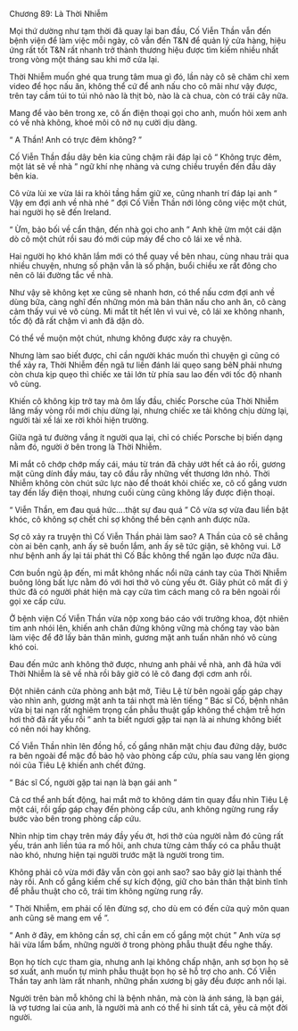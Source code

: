 




Chương 89: Là Thời Nhiễm


Mọi thứ dường như tạm thời đã quay lại ban đầu, Cố Viễn Thần vẫn đến bệnh viện để làm việc mỗi ngày, cô vẫn đến T&N để quản lý cửa hàng, hiệu ứng rất tốt T&N rất nhanh trở thành thương hiệu được tìm kiếm nhiều nhất trong vòng một tháng sau khi mở cửa lại.

Thời Nhiễm muốn ghé qua trung tâm mua gì đó, lần này cô sẽ chăm chỉ xem video để học nấu ăn, không thể cứ để anh nấu cho cô mãi như vậy được, trên tay cầm túi to túi nhỏ nào là thịt bò, nào là cà chua, còn có trái cây nữa.

Mang để vào bên trong xe, cô ấn điện thoại gọi cho anh, muốn hỏi xem anh có về nhà không, khoé môi cô nở nụ cười dịu dàng.

“ A Thần! Anh có trực đêm không? ”

Cố Viễn Thần đầu dây bên kia cũng chậm rãi đáp lại cô “ Không trực đêm, một lát sẽ về nhà ” ngữ khí nhẹ nhàng và cưng chiều truyền đến đầu dây bên kia.

Cô vừa lùi xe vừa lái ra khỏi tầng hầm giữ xe, cũng nhanh trí đáp lại anh “ Vậy em đợi anh về nhà nhé ” đợi Cố Viễn Thần nới lỏng công việc một chút, hai người họ sẽ đến Ireland.



“ Ừm, bảo bối về cẩn thận, đến nhà gọi cho anh ” Anh khẽ ừm một cái dặn dò cô một chút rồi sau đó mới cúp máy để cho cô lái xe về nhà.

Hai người họ khó khăn lắm mới có thể quay về bên nhau, cùng nhau trải qua nhiều chuyện, nhưng số phận vẫn là số phận, buổi chiều xe rất đông cho nên cô lái đường tắc về nhà.

Như vậy sẽ không kẹt xe cũng sẽ nhanh hơn, có thể nấu cơm đợi anh về dùng bữa, càng nghĩ đến những món mà bản thân nấu cho anh ăn, cô càng cảm thấy vui vẻ vô cùng. Mi mắt tít hết lên vì vui vẻ, cô lái xe không nhanh, tốc độ đã rất chậm vì anh đã dặn dò.

Có thể về muộn một chút, nhưng không được xảy ra chuyện.

Nhưng làm sao biết được, chỉ cần người khác muốn thì chuyện gì cũng có thể xảy ra, Thời Nhiễm đến ngã tư liền đánh lái quẹo sang bêN phải nhưng còn chưa kịp quẹo thì chiếc xe tải lớn từ phía sau lao đến với tốc độ nhanh vô cùng.

Khiến cô không kịp trở tay mà ôm lấy đầu, chiếc Porsche của Thời Nhiễm lăng mấy vòng rồi mới chịu dừng lại, nhưng chiếc xe tải không chịu dừng lại, người tài xế lái xe rời khỏi hiện trường.

Giữa ngã tư đường vắng ít người qua lại, chỉ có chiếc Porsche bị biến dạng nằm đó, người ở bên trong là Thời Nhiễm.

Mi mắt cô chớp chớp mấy cái, máu từ trán đã chảy ướt hết cả áo rồi, gương mặt cũng dính đầy máu, tay cô đầu rẫy những vết thương lớn nhỏ. Thời Nhiễm không còn chút sức lực nào để thoát khỏi chiếc xe, cô cố gắng vươn tay đến lấy điện thoại, nhưng cuối cùng cũng không lấy được điện thoại.

“ Viễn Thần, em đau quá hức....thật sự đau quá ” Cô vừa sợ vừa đau liền bật khóc, cô không sợ chết chỉ sợ không thể bên cạnh anh được nữa.



Sợ cô xảy ra truyện thì Cố Viễn Thần phải làm sao? A Thần của cô sẽ chẳng còn ai bên cạnh, anh ấy sẽ buồn lắm, anh ấy sẽ tức giận, sẽ không vui. Lỡ như bệnh anh ấy lại tái phát thì Cố Bắc không thể ngăn lạo được nữa đâu.

Cơn buồn ngủ ập đến, mi mắt không nhấc nổi nữa cánh tay của Thời Nhiễm buông lỏng bất lực nằm đó với hơi thở vô cùng yếu ớt. Giây phút cô mất đi ý thức đã có người phát hiện mà cạy cửa tìm cách mang cô ra bên ngoài rồi gọi xe cấp cứu.

Ở bệnh viện Cố Viễn Thần vừa nộp xong báo cáo với trưởng khoa, đột nhiên tim anh nhói lên, khiến anh chân đứng không vững mà chống tay vào bàn làm việc để đỡ lấy bản thân mình, gương mặt anh tuấn nhăn nhó vô cùng khó coi.

Đau đến mức anh không thở được, nhưng anh phải về nhà, anh đã hứa với Thời Nhiễm là sẽ về nhà rồi bây giờ có lẽ cô đang đợi cơm anh rồi.

Đột nhiên cánh cửa phòng anh bật mở, Tiêu Lệ từ bên ngoài gấp gáp chạy vào nhìn anh, gương mặt anh ta tái nhợt mà lên tiếng “ Bác sĩ Cố, bệnh nhân vừa bị tai nạn rất nghiêm trọng cần phẫu thuật gấp không thể chậm trễ hơn hơi thở đã rất yếu rồi ” anh ta biết ngươi gặp tai nạn là ai nhưng không biết có nên nói hay không.

Cố Viễn Thần nhìn lên đồng hồ, cố gắng nhăn mặt chịu đau đứng dậy, bước ra bên ngoài để mặc đồ bảo hộ vào phòng cấp cứu, phía sau vang lên giọng nói của Tiêu Lệ khiến anh chết đứng.

“ Bác sĩ Cố, người gặp tai nạn là bạn gái anh ”

Cả cơ thể anh bất động, hai mắt mở to không dám tin quay đầu nhìn Tiêu Lệ một cái, rồi gấp gáp chạy đến phòng cấp cứu, anh không ngừng rung rẩy bước vào bên trong phòng cấp cứu.

Nhìn nhịp tim chạy trên máy đầy yếu ớt, hơi thở của người nằm đó cũng rất yếu, trán anh liền túa ra mồ hôi, anh chưa từng cảm thấy có ca phẫu thuật nào khó, nhưng hiện tại người trước mặt là người trong tim.

Không phải cô vừa mới đây vẫn còn gọi anh sao? sao bây giờ lại thành thế này rồi. Anh cố gắng kiềm chế sự kích động, giữ cho bản thân thật bình tĩnh để phẫu thuật cho cô, trái tim không ngừng rung rẩy.

“ Thời Nhiễm, em phải cố lên đừng sợ, cho dù em có đến cửa quỷ môn quan anh cũng sẽ mang em về ”.

“ Anh ở đây, em không cần sợ, chỉ cần em cố gắng một chút ” Anh vừa sợ hãi vừa lẩm bẩm, những người ở trong phòng phẫu thuật đều nghe thấy.

Bọn họ tích cực tham gia, nhưng anh lại không chấp nhận, anh sợ bọn họ sẽ sơ xuất, anh muốn tự mình phẫu thuật bọn họ sẽ hỗ trợ cho anh. Cố Viễn Thần tay anh làm rất nhanh, những phần xương bị gãy đều được anh nối lại.

Người trên bàn mỗ không chỉ là bệnh nhân, mà còn là ánh sáng, là bạn gái, là vợ tương lai của anh, là người mà anh có thể hi sinh tất cả, yêu cả một đời người.




